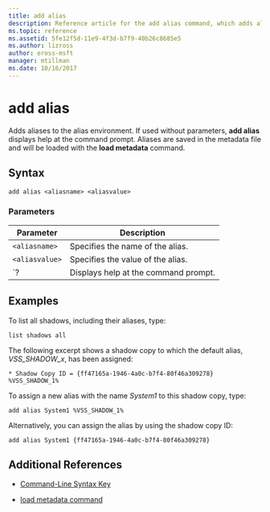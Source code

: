 ```yaml
---
title: add alias
description: Reference article for the add alias command, which adds aliases to the alias environment.
ms.topic: reference
ms.assetid: 5fe12f5d-11e9-4f3d-b7f9-40b26c8685e5
ms.author: lizross
author: eross-msft
manager: mtillman
ms.date: 10/16/2017
---
```


# add alias

Adds aliases to the alias environment. If used without parameters, **add alias** displays help at the command prompt. Aliases are saved in the metadata file and will be loaded with the **load metadata** command.

## Syntax

```
add alias <aliasname> <aliasvalue>
```

### Parameters

| Parameter | Description |
| --------- | ----------- |
| `<aliasname>` | Specifies the name of the alias. |
| `<aliasvalue>` | Specifies the value of the alias. |
| `? | Displays help at the command prompt. |

## Examples

To list all shadows, including their aliases, type:

```
list shadows all
```

The following excerpt shows a shadow copy to which the default alias, *VSS_SHADOW_x*, has been assigned:

```
* Shadow Copy ID = {ff47165a-1946-4a0c-b7f4-80f46a309278}
%VSS_SHADOW_1%
```

To assign a new alias with the name *System1* to this shadow copy, type:

```
add alias System1 %VSS_SHADOW_1%
```

Alternatively, you can assign the alias by using the shadow copy ID:

```
add alias System1 {ff47165a-1946-4a0c-b7f4-80f46a309278}
```

## Additional References

- [Command-Line Syntax Key](command-line-syntax-key.md)

- [load metadata command](load-metadata.md)
